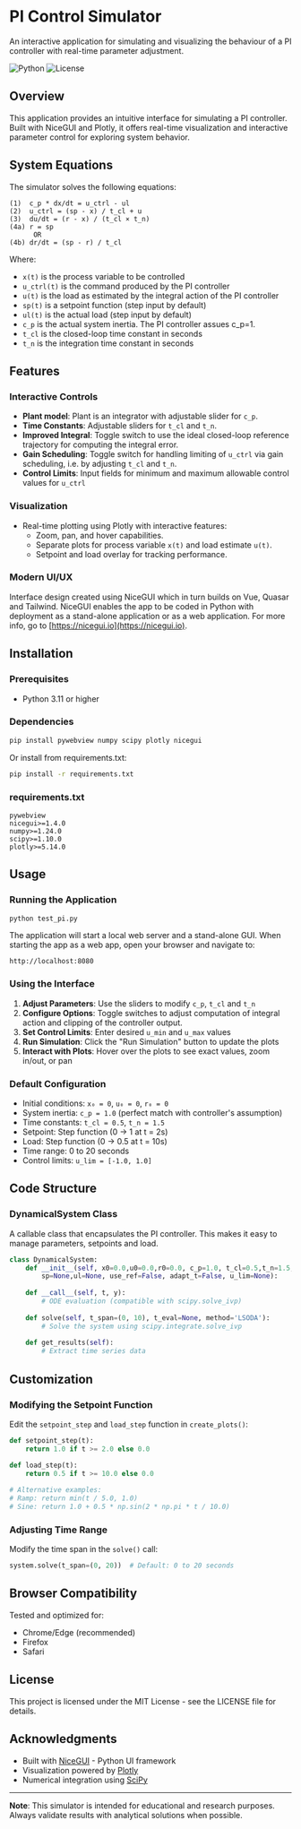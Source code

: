 # PI Control Simulator

An interactive application for simulating and visualizing the behaviour of a PI controller with real-time parameter adjustment.

![Python](https://img.shields.io/badge/python-3.11+-blue.svg)
![License](https://img.shields.io/badge/license-MIT-green.svg)

## Overview

This application provides an intuitive interface for simulating a PI controller. Built with NiceGUI and Plotly, it offers real-time visualization and interactive parameter control for exploring system behavior.

## System Equations

The simulator solves the following equations:

```
(1)  c_p * dx/dt = u_ctrl - ul
(2)  u_ctrl = (sp - x) / t_cl + u 
(3)  du/dt = (r - x) / (t_cl × t_n)
(4a) r = sp
      OR
(4b) dr/dt = (sp - r) / t_cl
```

Where:
- `x(t)` is the process variable to be controlled
- `u_ctrl(t)` is the command produced by the PI controller
- `u(t)` is the load as estimated by the integral action of the PI controller
- `sp(t)` is a setpoint function (step input by default)
- `ul(t)` is the actual load (step input by default)
- `c_p` is the actual system inertia. The PI controller assues c_p=1.
- `t_cl` is the closed-loop time constant in seconds
- `t_n` is the integration time constant in seconds

## Features

### Interactive Controls
- **Plant model**: Plant is an integrator with adjustable slider for `c_p`.
- **Time Constants**: Adjustable sliders for `t_cl` and `t_n`.
- **Improved Integral**: Toggle switch to use the ideal closed-loop reference trajectory for computing the integral error.
- **Gain Scheduling**: Toggle switch for handling limiting of `u_ctrl` via gain scheduling, i.e. by adjusting `t_cl` and `t_n`.
- **Control Limits**: Input fields for minimum and maximum allowable control values for `u_ctrl` 

### Visualization
- Real-time plotting using Plotly with interactive features:
  - Zoom, pan, and hover capabilities.
  - Separate plots for process variable `x(t)` and load estimate `u(t)`.
  - Setpoint and load overlay for tracking performance.

### Modern UI/UX
Interface design created using NiceGUI which in turn builds on Vue, Quasar and Tailwind. NiceGUI enables the app to be 
coded in Python with deployment as a stand-alone application or as a web application. For more info, go to [https://nicegui.io](https://nicegui.io).

## Installation

### Prerequisites
- Python 3.11 or higher

### Dependencies

```bash
pip install pywebview numpy scipy plotly nicegui
```

Or install from requirements.txt:

```bash
pip install -r requirements.txt
```

### requirements.txt
```
pywebview
nicegui>=1.4.0
numpy>=1.24.0
scipy>=1.10.0
plotly>=5.14.0
```

## Usage

### Running the Application

```bash
python test_pi.py
```

The application will start a local web server and a stand-alone GUI. When starting the app as a web app, open your browser and navigate to:

```
http://localhost:8080
```

### Using the Interface

1. **Adjust Parameters**: Use the sliders to modify `c_p`, `t_cl` and `t_n`
2. **Configure Options**: Toggle switches to adjust computation of integral action and clipping of the controller output.
3. **Set Control Limits**: Enter desired `u_min` and `u_max` values
4. **Run Simulation**: Click the "Run Simulation" button to update the plots
5. **Interact with Plots**: Hover over the plots to see exact values, zoom in/out, or pan

### Default Configuration

- Initial conditions: `x₀ = 0`, `u₀ = 0`, `r₀ = 0`
- System inertia: `c_p = 1.0` (perfect match with controller's assumption)
- Time constants: `t_cl = 0.5`, `t_n = 1.5`
- Setpoint: Step function (0 → 1 at t = 2s)
- Load: Step function (0 → 0.5 at t = 10s)
- Time range: 0 to 20 seconds
- Control limits: `u_lim = [-1.0, 1.0]`

## Code Structure

### DynamicalSystem Class

A callable class that encapsulates the PI controller. This makes it easy to manage parameters, setpoints and load.

```python
class DynamicalSystem:
    def __init__(self, x0=0.0,u0=0.0,r0=0.0, c_p=1.0, t_cl=0.5,t_n=1.5,
        sp=None,ul=None, use_ref=False, adapt_t=False, u_lim=None):
        
    def __call__(self, t, y):
        # ODE evaluation (compatible with scipy.solve_ivp)
        
    def solve(self, t_span=(0, 10), t_eval=None, method='LSODA'):
        # Solve the system using scipy.integrate.solve_ivp
        
    def get_results(self):
        # Extract time series data
```

## Customization

### Modifying the Setpoint Function

Edit the `setpoint_step` and `load_step` function in `create_plots()`:

```python
def setpoint_step(t):
    return 1.0 if t >= 2.0 else 0.0

def load_step(t):
    return 0.5 if t >= 10.0 else 0.0
    
# Alternative examples:
# Ramp: return min(t / 5.0, 1.0)
# Sine: return 1.0 + 0.5 * np.sin(2 * np.pi * t / 10.0)
```

### Adjusting Time Range

Modify the time span in the `solve()` call:

```python
system.solve(t_span=(0, 20))  # Default: 0 to 20 seconds
```

## Browser Compatibility

Tested and optimized for:
- Chrome/Edge (recommended)
- Firefox
- Safari

## License

This project is licensed under the MIT License - see the LICENSE file for details.

## Acknowledgments

- Built with [NiceGUI](https://nicegui.io/) - Python UI framework
- Visualization powered by [Plotly](https://plotly.com/python/)
- Numerical integration using [SciPy](https://scipy.org/)

---

**Note**: This simulator is intended for educational and research purposes. Always validate results with analytical solutions when possible.
